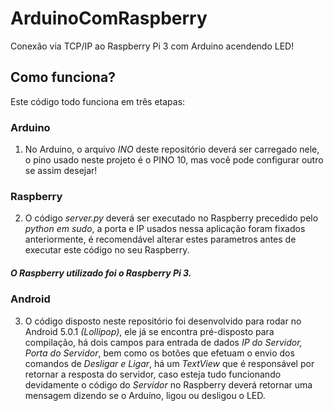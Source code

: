 # ArduinoComRaspberry
Conexão via TCP/IP ao Raspberry Pi 3 com Arduino acendendo LED!

## Como funciona?

Este código todo funciona em três etapas:
### Arduino
 1. No Arduino, o arquivo *INO* deste repositório deverá ser carregado nele, o pino usado neste projeto é o PINO 10, mas você pode configurar outro se assim desejar!
### Raspberry
 2. O código *server.py* deverá ser executado no Raspberry precedido pelo *python em sudo*, a porta e IP usados nessa aplicação foram fixados anteriormente, é recomendável alterar estes parametros antes de executar este código no seu Raspberry. 
##### O Raspberry utilizado foi o Raspberry Pi 3. 
### Android
 3. O código disposto neste repositório foi desenvolvido para rodar no Android 5.0.1 *(Lollipop)*, ele já se encontra pré-disposto para compilação, há dois campos para entrada de dados *IP do Servidor, Porta do Servidor*, bem como os botões que efetuam o envio dos comandos de *Desligar e Ligar*, há um *TextView* que é responsável por retornar a resposta do servidor, caso esteja tudo funcionando devidamente o código do *Servidor* no Raspberry deverá retornar uma mensagem dizendo se o Arduíno, ligou ou desligou o LED.
